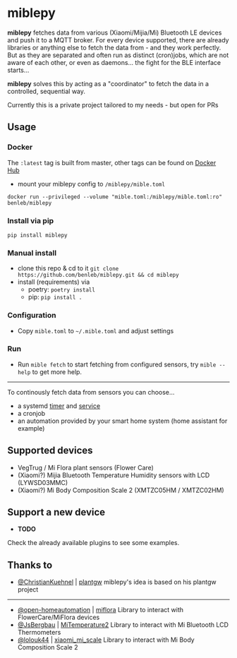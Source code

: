# miblepy
<!-- 
[![PyPI - Downloads](https://img.shields.io/pypi/dm/miblepy)](https://pypi.org/project/miblepy/)
[![PyPI - Python Version](https://img.shields.io/pypi/pyversions/miblepy)](https://pypi.org/project/miblepy/)
[![PyPI](https://img.shields.io/pypi/v/miblepy)](https://pypi.org/project/miblepy/)

[![Docker Image Size (latest by date)](https://img.shields.io/docker/image-size/benleb/miblepy?sort=date)](https://hub.docker.com/r/benleb/miblepy)
[![Docker Automated build](https://img.shields.io/docker/automated/benleb/miblepy)](https://hub.docker.com/r/benleb/miblepy)
[![Docker Build Status](https://img.shields.io/docker/build/benleb/miblepy)](https://hub.docker.com/r/benleb/miblepy)
[![Docker Pulls](https://img.shields.io/docker/pulls/benleb/miblepy)](https://hub.docker.com/r/benleb/miblepy)

[![DeepSource](https://static.deepsource.io/deepsource-badge-light-mini.svg)](https://deepsource.io/gh/benleb/miblepy/?ref=repository-badge) -->

**miblepy** fetches data from various (Xiaomi/Mijia/Mi) Bluetooth LE devices and push it to a MQTT broker. For every device supported, there are already libraries or anything else to fetch the data from - and they work perfectly. But as they are separated and often run as distinct (cron)jobs, which are not aware of each other, or even as daemons... the fight for the BLE interface starts...  

**miblepy** solves this by acting as a "coordinator" to fetch the data in a controlled, sequential way.

Currently this is a private project tailored to my needs - but open for PRs

## Usage

### Docker

The `:latest` tag is built from master, other tags can be found on [Docker Hub](https://hub.docker.com/r/benleb/miblepy)

* mount your miblepy config to `/miblepy/mible.toml`

`docker run --privileged --volume "mible.toml:/miblepy/mible.toml:ro" benleb/miblepy`

### Install via pip

`pip install miblepy`

### Manual install

* clone this repo & cd to it `git clone https://github.com/benleb/miblepy.git && cd miblepy`
* install (requirements) via
  * poetry: `poetry install`
  * pip: `pip install .`

### Configuration

* Copy `mible.toml` to `~/.mible.toml` and adjust settings

### Run

* Run `mible fetch` to start fetching from configured sensors, try `mible --help` to get more help.

---

To continously fetch data from sensors you can choose...

* a systemd [timer](https://github.com/benleb/miblepy/blob/master/miblepy.timer) and [service](https://github.com/benleb/miblepy/blob/master/miblepy.service)
* a cronjob
* an automation provided by your smart home system (home assistant for example)

## Supported devices

* VegTrug / Mi Flora plant sensors (Flower Care)
* (Xiaomi?) Mijia Bluetooth Temperature Humidity sensors with LCD (LYWSD03MMC)
* (Xiaomi?) Mi Body Composition Scale 2 (XMTZC05HM / XMTZC02HM)

## Support a new device

* **TODO**

Check the already available plugins to see some examples.

## Thanks to

* [@ChristianKuehnel](https://github.com/ChristianKuehnel) | [plantgw](https://github.com/ChristianKuehnel/plantgateway)
miblepy's idea is based on his plantgw project

---

* [@open-homeautomation](https://github.com/open-homeautomation) | [miflora](https://github.com/open-homeautomation/miflora)
Library to interact with FlowerCare/MiFlora devices
* [@JsBergbau](https://github.com/JsBergbau) | [MiTemperature2](https://github.com/JsBergbau/MiTemperature2)
Library to interact with Mi Bluetooth LCD Thermometers
* [@lolouk44](https://github.com/lolouk44) | [xiaomi_mi_scale](https://github.com/lolouk44/xiaomi_mi_scale)
Library to interact with Mi Body Composition Scale 2
